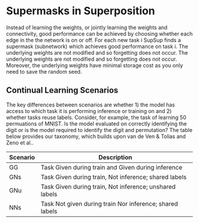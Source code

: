 # Supermasks in Superposition 
Instead of learning the weights, or jointly learning the weights and connectivity, good performance can be achieved by choosing whether each edge in the the network is on or off. For each new task i SupSup finds a supermask (subnetwork) which achieves good performance on task i. The underlying weights are not modified and so forgetting does not occur. The underlying weights are not modified and so forgetting does not occur. Moreover, the underlying weights have minimal storage cost as you only need to save the random seed.

## Continual Learning Scenarios
The key differences between scenarios are whether 1) the model has access to which task it is performing inference or training on and 2) whether tasks reuse labels. Consider, for example, the task of learning 50 permuations of MNIST. Is the model evaluated on correctly identifying the digit or is the model required to identify the digit and permutation? The table below provides our taxonomy, which builds upon van de Ven & Tolias and Zeno et al..

| Scenario	| Description |
|---|---|
| GG	| Task Given during train and Given during inference | 
| GNs	| Task Given during train, Not inference; shared labels |
| GNu	| Task Given during train, Not inference; unshared labels |
| NNs	| Task Not given during train Nor inference; shared labels |